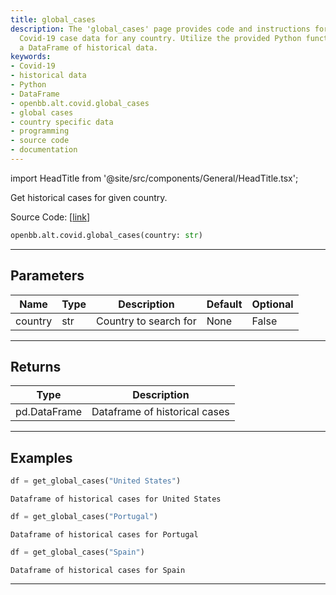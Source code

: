 ```yaml
---
title: global_cases
description: The 'global_cases' page provides code and instructions for getting historical
  Covid-19 case data for any country. Utilize the provided Python function to retrieve
  a DataFrame of historical data.
keywords:
- Covid-19
- historical data
- Python
- DataFrame
- openbb.alt.covid.global_cases
- global cases
- country specific data
- programming
- source code
- documentation
---
```


import HeadTitle from '@site/src/components/General/HeadTitle.tsx';

<HeadTitle title="alt.covid.global_cases - Reference | OpenBB SDK Docs" />

Get historical cases for given country.

Source Code: [[link](https://github.com/OpenBB-finance/OpenBBTerminal/tree/main/openbb_terminal/alternative/covid/covid_model.py#L26)]

```python
openbb.alt.covid.global_cases(country: str)
```

---

## Parameters

| Name | Type | Description | Default | Optional |
| ---- | ---- | ----------- | ------- | -------- |
| country | str | Country to search for | None | False |


---

## Returns

| Type | Description |
| ---- | ----------- |
| pd.DataFrame | Dataframe of historical cases |
---

## Examples

```python
df = get_global_cases("United States")
```

```
Dataframe of historical cases for United States
```
```python
df = get_global_cases("Portugal")
```

```
Dataframe of historical cases for Portugal
```
```python
df = get_global_cases("Spain")
```

```
Dataframe of historical cases for Spain
```
---
